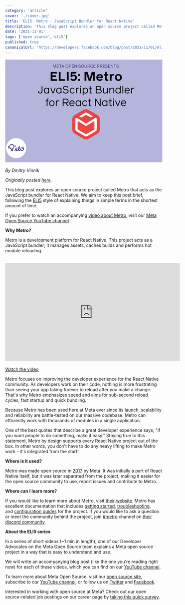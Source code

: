 ```yaml
---
category: 'article'
cover: './cover.jpg'
title: 'ELI5: Metro - JavaScript Bundler for React Native'
description: 'This blog post explores an open source project called Metro that acts as the JavaScript bundler for React Native.'
date: '2021-11-01'
tags: ['open source','eli5']
published: true
canonicalUrl: 'https://developers.facebook.com/blog/post/2021/11/01/eli5-metro-javascript-bundler-react-native/'
---
```


![cover](./cover.jpg)

*By Dmitry Vinnik*

*Originally posted [here](https://developers.facebook.com/blog/post/2021/11/01/eli5-metro-javascript-bundler-react-native/).*

This blog post explores an open source project called Metro that acts as the JavaScript bundler for React Native. We aim to keep this post brief, following the [ELI5](https://l.facebook.com/l.php?u=https%3A%2F%2Fwww.dictionary.com%2Fe%2Fslang%2Feli5%2F&h=AT30Lj7KDFX0XM9pFbpWzLhVJqFqTyDsc5tdxAvl65V9o3Hjc5aihLZSiY6PKCS8as0NajHhjocUevhowAgWnlBgLfIFbT5KOBUQkoo8WMtPIDFFUkzaK5-g2TGdxyvVA7qFbhSRWFbLEWZLB6M9ocroCyHHnGROELxNG1zU228) style of explaining things in simple terms in the shortest amount of time.

If you prefer to watch an accompanying [video about Metro](https://l.facebook.com/l.php?u=https%3A%2F%2Fyoutu.be%2FE13sgMCODDk&h=AT2PyxbalyFYuf3283DAVeD1nkcnX218bGkoSic12O9nlqM7_gYABQXJZF-DCWN_FXwYJJwiHNpp9GBIF9Jk7bkLBf_hyi77FJ_7S1kVizE3RA7LOpM5l5siBr1z4Tl_cZTCby_zJMeFggeqfl85Dc4k9WEeRaYMRVSf2DWaS5I), visit our [Meta Open Source YouTube channel](https://l.facebook.com/l.php?u=https%3A%2F%2Fwww.youtube.com%2Fc%2FFacebookOpenSource&h=AT0AuEaAO7_o_3ARLQGqft_FrmjYEGeoaLFJA9P58Q6fLRcFUjW0dKKIpkOqYLCaK0dYEz1kzBMUH2bO-DbDH-6XYeaSgbJCvdlN90vWg9U59sHJ2fEUlrBsY029LhFrktS6CLpodZqkMEeCYFmXEG-3_vfq5LsQg9lrqTNPd7g).

**Why Metro?**

Metro is a development platform for React Native. This project acts as a JavaScript bundler; it manages assets, caches builds and performs hot module reloading.

</br>
<iframe width="560" height="315" src="https://www.youtube.com/embed/E13sgMCODDk" title="YouTube video player" frameborder="0" allow="accelerometer; autoplay; clipboard-write; encrypted-media; gyroscope; picture-in-picture" allowfullscreen></iframe>
</br>

[Watch the video](https://l.facebook.com/l.php?u=https%3A%2F%2Fyoutu.be%2FE13sgMCODDk&h=AT2AnjbjLRN8edu55wdwV2HKgrJn0PF9PJD5qjwsrAEdmC_nU5vtLYoA9lrOpO5YiZ1CdHmdiEj9flopVZ1bO5m3myWQr4yVhXd-njrtbYiEqD9weQBWRx3NwcdkVDomKqIX3Hx8vdBG5zq4swu4YOJNyeE0UyOPugv8IPIqVvQ)

Metro focuses on improving the developer experience for the React Native community. As developers work on their code, nothing is more frustrating than seeing your app taking forever to reload after you make a change. That's why Metro emphasizes speed and aims for sub-second reload cycles, fast startup and quick bundling.

Because Metro has been used here at Meta ever since its launch, scalability and reliability are battle-tested on our massive codebase. Metro can efficiently work with thousands of modules in a single application.

One of the best quotes that describe a great developer experience says, "if you want people to do something, make it easy." Staying true to this statement, Metro by design supports every React Native project out of the box. In other words, you don't have to do any heavy lifting to make Metro work - it's integrated from the start!

**Where is it used?**

Metro was made open source in [2017](https://l.facebook.com/l.php?u=https%3A%2F%2Fgithub.com%2Ffacebook%2Freact-native%2Fissues%2F13976&h=AT0FZzw-FLexGHHimGhs3StcJVkSyLqaTTVN604Bgvh4-DqLzQelNCBlJWNoa-knATL14sfuBoKwASHuN9syEM3H1WI_c7fDVZnUdg0OvJJ6-BhkWW8gR_TGupWN8G8abg09DuKZFR4GRzMGIqSOw1Zk5RDnjK-k2QcR5kdpjr0) by Meta. It was initially a part of React Native itself, but it was later separated from the project, making it easier for the open source community to use, report issues and contribute to Metro.

**Where can I learn more?**

If you would like to learn more about Metro, visit [their website](https://facebook.github.io/metro/). Metro has excellent documentation that includes [getting started](https://l.facebook.com/l.php?u=https%3A%2F%2Ffacebook.github.io%2Fmetro%2Fdocs%2Fgetting-started%2F&h=AT3oG2cgAA8ZNhgyKMylUaxJwfPgL3EH1DQfIoX1ErI27Op_YZ-KXmbDdQdJa5_07XnQMWdIgR0ThZ2bE3rvcZkTRBBtIIpmgjL9NBlP53POsuqv-pqtCSRky19ps7RbtdWcxKNS8BBTe78VCEXYqQbuR_ukkNGr84hhkSjXWByePmfZUeJMRQof), [troubleshooting](https://facebook.github.io/metro/docs/troubleshooting), and [configuration guides](https://l.facebook.com/l.php?u=https%3A%2F%2Ffacebook.github.io%2Fmetro%2Fdocs%2Fconfiguration&h=AT1T_vAuDi4UH1mel0zQ5l68DXYO7K9PEd8QtQggMxA8hU6KmDySB7Z9MluOXoitdsVbiA0RtXJ29F97A3wnUPyrj6CSPYNSOuwC47-B8rP0MI-2BJqX-k10_OeDt24AjxmIrseogoOwivSapUqlTJh3j7D3S_rldTDu1EtESmk) for the project. If you would like to ask a question or meet the community behind the project, join [#metro](https://l.facebook.com/l.php?u=https%3A%2F%2Fdiscordapp.com%2Fchannels%2F102860784329052160%2F103622435865104384&h=AT1ewgRsZnAG92Gn10E3sw3zZ46jMkUENbPsDTPLEWCK2XiZdbVHlC2tZW0SdVuM9TJaSYAlmGaixvH44A7Sc4wwxc9kJrjv_HeuOLkUKT5ZSt6IH4fpTa2dnYzGuMBw6ffIOaakvqXfcWO_Svnfe5wH53Lc5seYMkmIrnIBBJI) channel on [their discord community](https://l.facebook.com/l.php?u=http%3A%2F%2Fwww.reactiflux.com%2F&h=AT3l0-SVqL4XMxaCpceOYK0MXgBr1QLMTpHmJHH0qv_V2SeI6o2SGwhlp0T4ha7UN_IIgXO-SM7XRTufhV3mgbKh0SpAyB6N1FDFCLPjLa-dBL_F5r_ViePTG3rtQ-Yt69Q3p_ttPsWn_Htxwb9faC2AfcUOIkYMwg5VqEvCXBY).

**About the ELI5 series**

In a series of short videos (~1 min in length), one of our Developer Advocates on the Meta Open Source team explains a Meta open source project in a way that is easy to understand and use.

We will write an accompanying blog post (like the one you're reading right now) for each of these videos, which you can find on our [YouTube channel](https://l.facebook.com/l.php?u=https%3A%2F%2Fwww.youtube.com%2Fchannel%2FUCCQY962PmHabTjaHv2wJzfQ&h=AT1ZJLiokm1LfcEvEzRLRL_G726mpezg86RFVfXHzdY6TpjYtN9gfJd_7kSBz_vmmVZwo7w6gBht7s6xmKJzwJhFfVrOIDcgBpNZ3VzWdhUJ08y8zeYC5XVpQ4dmlYs6mxqBwxXqfuTUwfEk2fH0LZSnMo6AMuOwhOw2-Emdn6w).

To learn more about Meta Open Source, visit our [open source site](https://opensource.facebook.com/), subscribe to our [YouTube channel](https://l.facebook.com/l.php?u=https%3A%2F%2Fwww.youtube.com%2Fchannel%2FUCCQY962PmHabTjaHv2wJzfQ&h=AT3qorV2j7K12AGY0J65xgKBcIjAz_Xu3XRD3xphP7KWLA1uJjDy3wgxgYz6HSRzKx21mna_REylxPZqE6Pmm-Hwz8NmsroSyXYl1I02hu3agJg0yErqHK71i7jjIqmoZsFC16A2UcJIM_YsswLOhd3vBdR4B6_gCan_H57r-kc), or follow us on [Twitter](https://l.facebook.com/l.php?u=https%3A%2F%2Ftwitter.com%2FfbOpenSource&h=AT0lYFJLl72RvlrK0gwQLW4c3Ygd5P9clF0wO-m2Oy0q4TU0r0qGG2Rx6IgYYNmiunoV9GJgtXsixhbxn1djnVjxQTULR6YBgC7KjtGhYTEV7mvL_FAMGjP_kIIxdrBeeVAu3nu7dSkV9zG0Owq1rU435ZmrmmOeC6acdHy6nFg) and [Facebook](https://www.facebook.com/fbOpenSource/?ref=aymt_homepage_panel&eid=ARDXvVAPwnpPxsaQUtdpdrWV6jhb5mz67ET63dJme3yZIeS0ACffMtUeMkdUFwe3UjT61YNDIy_rXwdD).

Interested in working with open source at Meta? Check out our open source-related job postings on our career page by [taking this quick survey](https://l.facebook.com/l.php?u=https%3A%2F%2Fwww.surveymonkey.com%2Fr%2FV76PRN3&h=AT2rSUckMTG3PqkAOFX5pw7vaXGTanFL_MaDfxa0oHvHPClC1u6rMBNO0eYemcpqDOh5LVOVL3EgvU3gesjR2lbuH5nSnEvxXkWQlK47hMu2S972P4VcKcZEA_GfzKstit-tk3P8jVnHwt7nQxaAItTFWtolDoseIEiP8l45Edo).